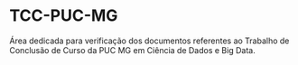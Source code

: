 # TCC-PUC-MG

Área dedicada para verificação dos documentos referentes ao Trabalho de Conclusão de Curso da PUC MG em Ciência de Dados e Big Data.
